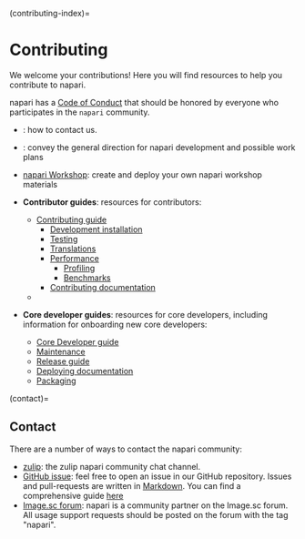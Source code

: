 (contributing-index)=
# Contributing

We welcome your contributions! Here you will find resources to help you contribute
to napari.

napari has a [Code of Conduct](napari-coc) that should be honored by everyone who participates in the `napari` community.

- [](contact): how to contact us.
- [](roadmaps): convey the general direction for napari development and possible work plans
- [napari Workshop](https://napari.org/napari-workshop-template/home.html): create and deploy your own napari workshop materials

- **Contributor guides**: resources for contributors:
  - [Contributing guide](napari-contributing)
    - [Development installation](dev-installation)
    - [Testing](napari-testing)
    - [Translations](napari-translations)
    - [Performance](performance)
      - [Profiling](napari-profiling)
      - [Benchmarks](napari-benchmarks)
    - [Contributing documentation](contributing-docs)
  - [](architecture-index)

- **Core developer guides**: resources for core developers, including information for
  onboarding new core developers:
  - [Core Developer guide](core-dev-guide)
  - [Maintenance](napari-maintenance)
  - [Release guide](napari-release)
  - [Deploying documentation](docs-deployment)
  - [Packaging](napari-packaging)

(contact)=

## Contact

There are a number of ways to contact the napari community:

- [zulip](https://napari.zulipchat.com/): the zulip napari community chat channel.
- [GitHub issue](https://github.com/napari/napari/issues): feel free to open an
  issue in our GitHub repository. Issues and pull-requests are written in [Markdown](https://docs.github.com/en/get-started/writing-on-github/getting-started-with-writing-and-formatting-on-github/about-writing-and-formatting-on-github). You can find a comprehensive guide [here](https://docs.github.com/en/get-started/writing-on-github/getting-started-with-writing-and-formatting-on-github/basic-writing-and-formatting-syntax)
- [Image.sc forum](https://forum.image.sc/tag/napari): napari is a community partner
  on the Image.sc forum. All usage support requests should be posted on the forum with
  the tag "napari".
